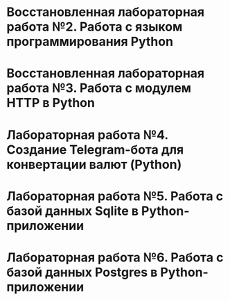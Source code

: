 # Восстановленная лабораторная работа №2. Работа с языком программирования Python

# Восстановленная лабораторная работа №3. Работа с модулем HTTP в Python

# Лабораторная работа №4. Создание Telegram-бота для конвертации валют (Python)

# Лабораторная работа №5. Работа с базой данных Sqlite в Python-приложении

# Лабораторная работа №6. Работа с базой данных Postgres в Python-приложении